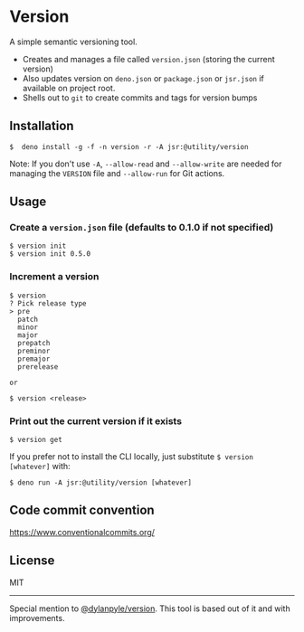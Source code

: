 # Version

A simple semantic versioning tool.

- Creates and manages a file called `version.json` (storing the current version)
- Also updates version on `deno.json` or `package.json` or `jsr.json` if
  available on project root.
- Shells out to `git` to create commits and tags for version bumps

## Installation

```shell
$  deno install -g -f -n version -r -A jsr:@utility/version
```

Note: If you don't use `-A`, `--allow-read` and `--allow-write` are needed for
managing the `VERSION` file and `--allow-run` for Git actions.

## Usage

### Create a `version.json` file (defaults to 0.1.0 if not specified)

```
$ version init
$ version init 0.5.0
```

### Increment a version

```
$ version
? Pick release type
> pre
  patch
  minor
  major
  prepatch
  preminor
  premajor
  prerelease

or

$ version <release>
```

### Print out the current version if it exists

```
$ version get
```

If you prefer not to install the CLI locally, just substitute
`$ version [whatever]` with:

```shell
$ deno run -A jsr:@utility/version [whatever]
```

## Code commit convention

https://www.conventionalcommits.org/

## License

MIT

---

Special mention to [@dylanpyle/version](https://github.com/dylanpyle/version).
This tool is based out of it and with improvements.
